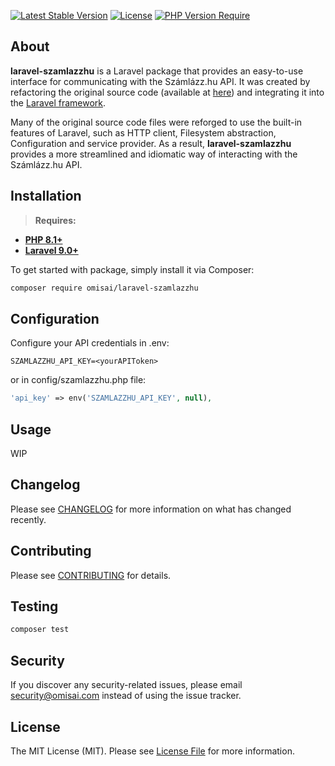 [![Latest Stable Version](https://img.shields.io/packagist/v/omisai/laravel-szamlazzhu?style=for-the-badge)](https://packagist.org/packages/omisai/laravel-szamlazzhu)
[![License](https://img.shields.io/packagist/l/omisai/laravel-szamlazzhu?style=for-the-badge)](https://packagist.org/packages/omisai/laravel-szamlazzhu)
[![PHP Version Require](https://img.shields.io/badge/PHP-%3E=8.1-blue?style=for-the-badge&logo=php)](https://packagist.org/packages/omisai/laravel-szamlazzhu)

## About

**laravel-szamlazzhu** is a Laravel package that provides an easy-to-use interface for communicating with the Számlázz.hu API. It was created by refactoring the original source code (available at [here](https://docs.szamlazz.hu/php)) and integrating it into the [Laravel framework](https://laravel.com/).

Many of the original source code files were reforged to use the built-in features of Laravel, such as HTTP client, Filesystem abstraction, Configuration and service provider. As a result, **laravel-szamlazzhu** provides a more streamlined and idiomatic way of interacting with the Számlázz.hu API.

## Installation

> **Requires:**
- **[PHP 8.1+](https://php.net/releases/)**
- **[Laravel 9.0+](https://github.com/laravel/laravel)**

To get started with package, simply install it via Composer:

``` bash
composer require omisai/laravel-szamlazzhu
```


## Configuration

Configure your API credentials in .env:

``` env
SZAMLAZZHU_API_KEY=<yourAPIToken>
```

or in config/szamlazzhu.php file:

``` php
'api_key' => env('SZAMLAZZHU_API_KEY', null),
```

## Usage

WIP

## Changelog

Please see [CHANGELOG](CHANGELOG.md) for more information on what has changed recently.

## Contributing

Please see [CONTRIBUTING](CONTRIBUTING.md) for details.

## Testing

``` bash
composer test
```


## Security

If you discover any security-related issues, please email [security@omisai.com](mailto:security@omisai.com) instead of using the issue tracker.


## License

The MIT License (MIT). Please see [License File](LICENSE.md) for more information.